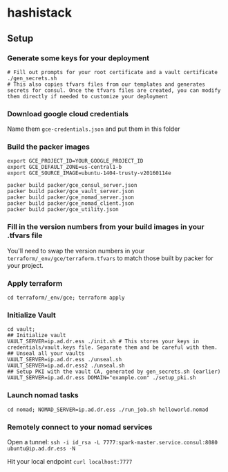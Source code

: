 # hashistack


## Setup

### Generate some keys for your deployment
```
# Fill out prompts for your root certificate and a vault certificate
./gen_secrets.sh
# This also copies tfvars files from our templates and generates secrets for consul. Once the tfvars files are created, you can modify them directly if needed to customize your deployment
```

### Download google cloud credentials
Name them `gce-credentials.json` and put them in this folder

### Build the packer images
```
export GCE_PROJECT_ID=YOUR_GOOGLE_PROJECT_ID
export GCE_DEFAULT_ZONE=us-central1-b
export GCE_SOURCE_IMAGE=ubuntu-1404-trusty-v20160114e

packer build packer/gce_consul_server.json
packer build packer/gce_vault_server.json
packer build packer/gce_nomad_server.json
packer build packer/gce_nomad_client.json
packer build packer/gce_utility.json
```

### Fill in the version numbers from your build images in your .tfvars file

You'll need to swap the version numbers in your `terraform/_env/gce/terraform.tfvars` to match those built by packer for your project.

### Apply terraform

`cd terraform/_env/gce; terraform apply`

### Initialize Vault
```
cd vault;
## Initialize vault
VAULT_SERVER=ip.ad.dr.ess ./init.sh # This stores your keys in credentials/vault.keys file. Separate them and be careful with them.
## Unseal all your vaults
VAULT_SERVER=ip.ad.dr.ess ./unseal.sh
VAULT_SERVER=ip.ad.dr.ess2 ./unseal.sh
## Setup PKI with the vault CA, generated by gen_secrets.sh (earlier)
VAULT_SERVER=ip.ad.dr.ess DOMAIN="example.com" ./setup_pki.sh
```

### Launch nomad tasks

`cd nomad; NOMAD_SERVER=ip.ad.dr.ess ./run_job.sh helloworld.nomad`

### Remotely connect to your nomad services

Open a tunnel:
`ssh -i id_rsa -L 7777:spark-master.service.consul:8080 ubuntu@ip.ad.dr.ess -N `

Hit your local endpoint
`curl localhost:7777`
